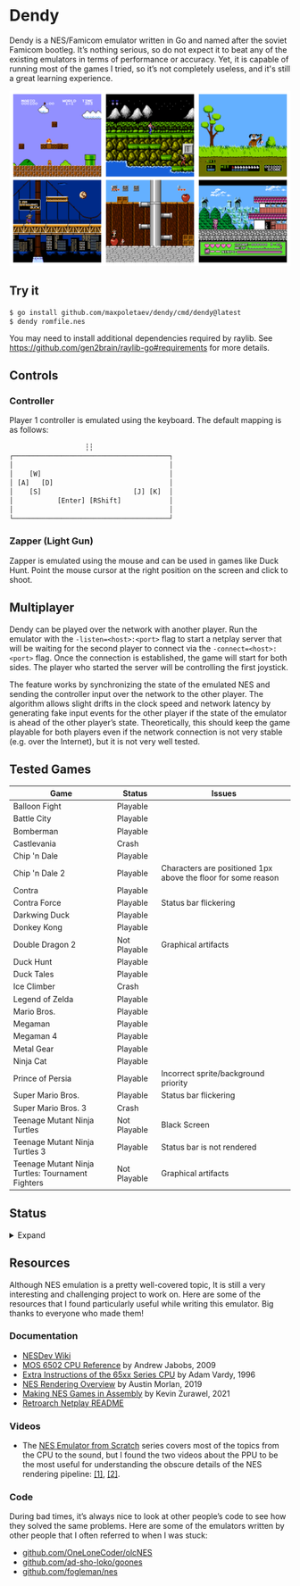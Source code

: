 # Dendy

Dendy is a NES/Famicom emulator written in Go and named after the soviet Famicom
bootleg. It’s nothing serious, so do not expect it to beat any of the existing 
emulators in terms of performance or accuracy. Yet, it is capable of running most
of the games I tried, so it’s not completely useless, and it's still a great 
learning experience.

<img src="screenshots.png" alt="Screenshots">

## Try it

```
$ go install github.com/maxpoletaev/dendy/cmd/dendy@latest
$ dendy romfile.nes
```

You may need to install additional dependencies required by raylib. See
https://github.com/gen2brain/raylib-go#requirements for more details.

## Controls

### Controller

Player 1 controller is emulated using the keyboard. The default mapping is as
follows:

```
                   ┆┆
┌───────────────────────────────────────┐
│                                       │
│    [W]                                │
│ [A]   [D]                             │
│    [S]                       [J] [K]  │
│           [Enter] [RShift]            │
│                                       │
└───────────────────────────────────────┘
```

### Zapper (Light Gun)

Zapper is emulated using the mouse and can be used in games like Duck Hunt. Point
the mouse cursor at the right position on the screen and click to shoot.

## Multiplayer

Dendy can be played over the network with another player. Run the emulator with
the `-listen=<host>:<port>` flag to start a netplay server that will be waiting
for the second player to connect via the `-connect=<host>:<port>` flag. Once the
connection is established, the game will start for both sides. The player who
started the server will be controlling the first joystick.

The feature works by synchronizing the state of the emulated NES and sending
the controller input over the network to the other player. The algorithm allows
slight drifts in the clock speed and network latency by generating fake input
events for the other player if the state of the emulator is ahead of the other
player’s state. Theoretically, this should keep the game playable for both
players even if the network connection is not very stable (e.g. over the
Internet), but it is not very well tested.

## Tested Games

| Game                                              | Status       | Issues                                                        |
|---------------------------------------------------|--------------|---------------------------------------------------------------|
| Balloon Fight                                     | Playable     |                                                               |
| Battle City                                       | Playable     |                                                               |
| Bomberman                                         | Playable     |                                                               |
| Castlevania                                       | Crash        |                                                               |
| Chip 'n Dale                                      | Playable     |                                                               |
| Chip 'n Dale 2                                    | Playable     | Characters are positioned 1px above the floor for some reason |
| Contra                                            | Playable     |                                                               |
| Contra Force                                      | Playable     | Status bar flickering                                         |
| Darkwing Duck                                     | Playable     |                                                               |
| Donkey Kong                                       | Playable     |                                                               |
| Double Dragon 2                                   | Not Playable | Graphical artifacts                                           |
| Duck Hunt                                         | Playable     |                                                               |
| Duck Tales                                        | Playable     |                                                               |
| Ice Climber                                       | Crash        |                                                               |
| Legend of Zelda                                   | Playable     |                                                               |
| Mario Bros.                                       | Playable     |                                                               |
| Megaman                                           | Playable     |                                                               |
| Megaman 4                                         | Playable     |                                                               |
| Metal Gear                                        | Playable     |                                                               |
| Ninja Cat                                         | Playable     |                                                               |
| Prince of Persia                                  | Playable     | Incorrect sprite/background priority                          |
| Super Mario Bros.                                 | Playable     | Status bar flickering                                         |
| Super Mario Bros. 3                               | Crash        |                                                               |
| Teenage Mutant Ninja Turtles                      | Not Playable | Black Screen                                                  |
| Teenage Mutant Ninja Turtles 3                    | Playable     | Status bar is not rendered                                    |
| Teenage Mutant Ninja Turtles: Tournament Fighters | Not Playable | Graphical artifacts                                           |

## Status

<details>
<summary>Expand</summary>

### CPU

* [x] Official opcodes
* [x] Unofficial opcodes
* [x] Runtime disassembly
* [x] Cycle-accurate emulation
* [x] Accurate clock speed
* [x] Interrupts

### Graphics

* [x] Background rendering
* [x] Sprite rendering
* [x] 8×16 sprites
* [x] Palettes
* [x] Scrolling
* [ ] Color emphasis
* [ ] Cycle-accurate emulation

### Input/Output

* [x] Graphics output
* [x] Controller 1
* [x] Zapper

### Sound

TODO

### Mappers

The goal is to support top 7 mappers covering the majority of games. The
percentage indicates the number of games that use the mapper according to
nescartdb.com.

* [x] MMC1 (Mapper 1) - 28%
* [x] MMC3 (Mapper 4) - 24%
* [x] UxROM (Mapper 2) - 11%
* [x] NROM (Mapper 0) - 10%
* [ ] CNROM (Mapper 3) - 6%
* [ ] AxROM (Mapper 7) - 3%
* [ ] MMC5 (Mapper 5) - 1%

</details>

## Resources

Although NES emulation is a pretty well-covered topic, It is still a very
interesting and challenging project to work on. Here are some of the resources
that I found particularly useful while writing this emulator. Big thanks to
everyone who made them!

### Documentation

* [NESDev Wiki](https://www.nesdev.org/wiki/Nesdev_Wiki)
* [MOS 6502 CPU Reference](https://web.archive.org/web/20210429110213/http://obelisk.me.uk/6502/) by Andrew Jabobs, 2009
* [Extra Instructions of the 65xx Series CPU](http://www.ffd2.com/fridge/docs/6502-NMOS.extra.opcodes) by Adam Vardy, 1996
* [NES Rendering Overview](https://austinmorlan.com/posts/nes_rendering_overview/) by Austin Morlan, 2019
* [Making NES Games in Assembly](https://famicom.party/book/) by Kevin Zurawel, 2021
* [Retroarch Netplay README](https://github.com/libretro/RetroArch/blob/master/network/netplay/README)

### Videos

* The [NES Emulator from Scratch][nesemu] series covers most of the topics from
  the CPU to the sound, but I found the two videos about the PPU to be the most
  useful for understanding the obscure details of the NES rendering pipeline:
  [[1]][ppu1], [[2]][ppu2].

[nesemu]: https://www.youtube.com/playlist?list=PLrOv9FMX8xJHqMvSGB_9G9nZZ_4IgteYf
[ppu1]: https://www.youtube.com/watch?v=-THeUXqR3zY&list=PLrOv9FMX8xJHqMvSGB_9G9nZZ_4IgteYf&index=5
[ppu2]: https://www.youtube.com/watch?v=cksywUTZxlY&list=PLrOv9FMX8xJHqMvSGB_9G9nZZ_4IgteYf&index=6

### Code

During bad times, it’s always nice to look at other people’s code to see how
they solved the same problems. Here are some of the emulators written by other
people that I often referred to when I was stuck:

* [github.com/OneLoneCoder/olcNES](https://github.com/OneLoneCoder/olcNES)
* [github.com/ad-sho-loko/goones](https://github.com/ad-sho-loko/goones)
* [github.com/fogleman/nes](https://github.com/fogleman/nes)

